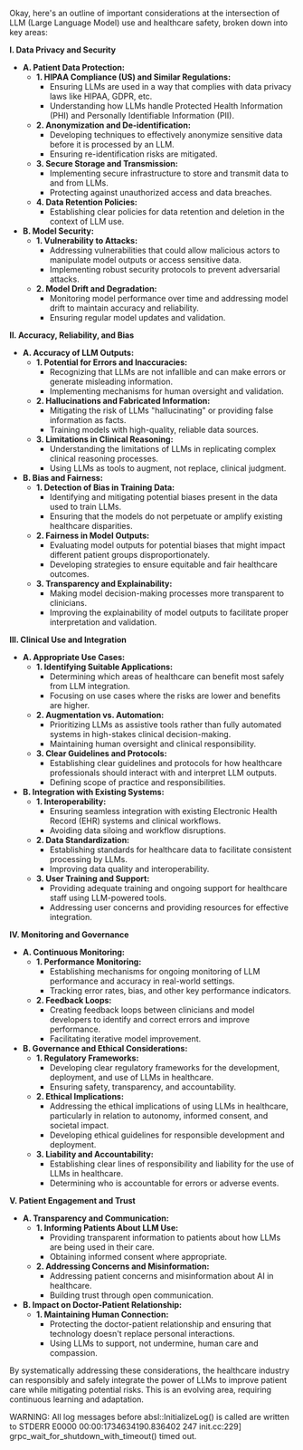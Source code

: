 Okay, here's an outline of important considerations at the intersection of LLM (Large Language Model) use and healthcare safety, broken down into key areas:

**I. Data Privacy and Security**

*   **A. Patient Data Protection:**
    *   **1. HIPAA Compliance (US) and Similar Regulations:**
        *   Ensuring LLMs are used in a way that complies with data privacy laws like HIPAA, GDPR, etc.
        *   Understanding how LLMs handle Protected Health Information (PHI) and Personally Identifiable Information (PII).
    *   **2. Anonymization and De-identification:**
        *   Developing techniques to effectively anonymize sensitive data before it is processed by an LLM.
        *   Ensuring re-identification risks are mitigated.
    *   **3. Secure Storage and Transmission:**
        *   Implementing secure infrastructure to store and transmit data to and from LLMs.
        *   Protecting against unauthorized access and data breaches.
    *   **4. Data Retention Policies:**
        *   Establishing clear policies for data retention and deletion in the context of LLM use.
*   **B. Model Security:**
    *   **1. Vulnerability to Attacks:**
        *   Addressing vulnerabilities that could allow malicious actors to manipulate model outputs or access sensitive data.
        *   Implementing robust security protocols to prevent adversarial attacks.
    *   **2. Model Drift and Degradation:**
        *   Monitoring model performance over time and addressing model drift to maintain accuracy and reliability.
        *   Ensuring regular model updates and validation.

**II. Accuracy, Reliability, and Bias**

*   **A. Accuracy of LLM Outputs:**
    *   **1. Potential for Errors and Inaccuracies:**
        *   Recognizing that LLMs are not infallible and can make errors or generate misleading information.
        *   Implementing mechanisms for human oversight and validation.
    *   **2. Hallucinations and Fabricated Information:**
        *   Mitigating the risk of LLMs "hallucinating" or providing false information as facts.
        *   Training models with high-quality, reliable data sources.
    *   **3. Limitations in Clinical Reasoning:**
        *   Understanding the limitations of LLMs in replicating complex clinical reasoning processes.
        *   Using LLMs as tools to augment, not replace, clinical judgment.
*   **B. Bias and Fairness:**
    *   **1. Detection of Bias in Training Data:**
        *   Identifying and mitigating potential biases present in the data used to train LLMs.
        *   Ensuring that the models do not perpetuate or amplify existing healthcare disparities.
    *   **2. Fairness in Model Outputs:**
        *   Evaluating model outputs for potential biases that might impact different patient groups disproportionately.
        *   Developing strategies to ensure equitable and fair healthcare outcomes.
    *   **3. Transparency and Explainability:**
        *   Making model decision-making processes more transparent to clinicians.
        *   Improving the explainability of model outputs to facilitate proper interpretation and validation.

**III. Clinical Use and Integration**

*   **A. Appropriate Use Cases:**
    *   **1. Identifying Suitable Applications:**
        *   Determining which areas of healthcare can benefit most safely from LLM integration.
        *   Focusing on use cases where the risks are lower and benefits are higher.
    *   **2. Augmentation vs. Automation:**
        *   Prioritizing LLMs as assistive tools rather than fully automated systems in high-stakes clinical decision-making.
        *   Maintaining human oversight and clinical responsibility.
    *   **3. Clear Guidelines and Protocols:**
        *   Establishing clear guidelines and protocols for how healthcare professionals should interact with and interpret LLM outputs.
        *   Defining scope of practice and responsibilities.
*   **B. Integration with Existing Systems:**
    *   **1. Interoperability:**
        *   Ensuring seamless integration with existing Electronic Health Record (EHR) systems and clinical workflows.
        *   Avoiding data siloing and workflow disruptions.
    *   **2. Data Standardization:**
        *   Establishing standards for healthcare data to facilitate consistent processing by LLMs.
        *   Improving data quality and interoperability.
    *   **3. User Training and Support:**
        *   Providing adequate training and ongoing support for healthcare staff using LLM-powered tools.
        *   Addressing user concerns and providing resources for effective integration.

**IV. Monitoring and Governance**

*   **A. Continuous Monitoring:**
    *   **1. Performance Monitoring:**
        *   Establishing mechanisms for ongoing monitoring of LLM performance and accuracy in real-world settings.
        *   Tracking error rates, bias, and other key performance indicators.
    *   **2. Feedback Loops:**
        *   Creating feedback loops between clinicians and model developers to identify and correct errors and improve performance.
        *   Facilitating iterative model improvement.
*   **B. Governance and Ethical Considerations:**
    *   **1. Regulatory Frameworks:**
        *   Developing clear regulatory frameworks for the development, deployment, and use of LLMs in healthcare.
        *   Ensuring safety, transparency, and accountability.
    *   **2. Ethical Implications:**
        *   Addressing the ethical implications of using LLMs in healthcare, particularly in relation to autonomy, informed consent, and societal impact.
        *   Developing ethical guidelines for responsible development and deployment.
    *   **3. Liability and Accountability:**
        *   Establishing clear lines of responsibility and liability for the use of LLMs in healthcare.
        *   Determining who is accountable for errors or adverse events.

**V. Patient Engagement and Trust**

*   **A. Transparency and Communication:**
    *   **1. Informing Patients About LLM Use:**
        *   Providing transparent information to patients about how LLMs are being used in their care.
        *   Obtaining informed consent where appropriate.
    *   **2. Addressing Concerns and Misinformation:**
        *   Addressing patient concerns and misinformation about AI in healthcare.
        *   Building trust through open communication.
*   **B. Impact on Doctor-Patient Relationship:**
    *   **1. Maintaining Human Connection:**
        *   Protecting the doctor-patient relationship and ensuring that technology doesn't replace personal interactions.
        *   Using LLMs to support, not undermine, human care and compassion.

By systematically addressing these considerations, the healthcare industry can responsibly and safely integrate the power of LLMs to improve patient care while mitigating potential risks. This is an evolving area, requiring continuous learning and adaptation.

WARNING: All log messages before absl::InitializeLog() is called are written to STDERR
E0000 00:00:1734634190.836402     247 init.cc:229] grpc_wait_for_shutdown_with_timeout() timed out.
 
